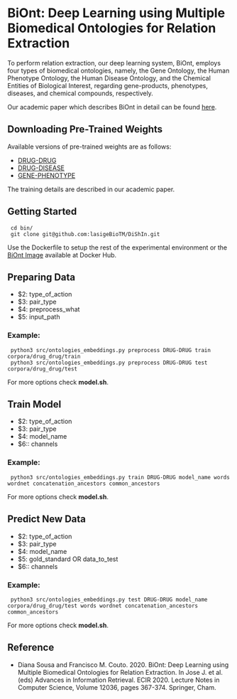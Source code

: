 # BiOnt: Deep Learning using Multiple Biomedical Ontologies for Relation Extraction

To perform relation extraction, our deep learning system, BiOnt, employs four types of biomedical ontologies, namely, the Gene Ontology, the Human Phenotype Ontology, the Human Disease Ontology, and the Chemical Entities of Biological Interest, regarding gene-products, phenotypes, diseases, and chemical compounds, respectively. 

Our academic paper which describes BiOnt in detail can be found [here](https://doi.org/10.1007/978-3-030-45442-5_46).

## Downloading Pre-Trained Weights

Available versions of pre-trained weights are as follows:

* [DRUG-DRUG](https://drive.google.com/file/d/1xRassA5C3TA_zjF2DRwygeo4Yy_gRjmi/view?usp=sharing)
* [DRUG-DISEASE](https://drive.google.com/file/d/1-ur6HnaN9MmQOM-7zoAaURIvIUAR_o0W/view?usp=sharing)
* [GENE-PHENOTYPE](https://drive.google.com/file/d/18Wa2WJKZunlOJTemQYPi3t_shWrPnPLZ/view?usp=sharing)

The training details are described in our academic paper.

## Getting Started

````
 cd bin/
 git clone git@github.com:lasigeBioTM/DiShIn.git
````

Use the Dockerfile to setup the rest of the experimental environment or the [BiOnt Image](https://hub.docker.com/r/dpavot/biont) available at Docker Hub. 
## Preparing Data

* $2: type_of_action
* $3: pair_type
* $4: preprocess_what
* $5: input_path

### Example:

````
 python3 src/ontologies_embeddings.py preprocess DRUG-DRUG train corpora/drug_drug/train
 python3 src/ontologies_embeddings.py preprocess DRUG-DRUG test corpora/drug_drug/test
````

For more options check **model.sh**.

## Train Model

* $2: type_of_action
* $3: pair_type
* $4: model_name
* $6:: channels

### Example:

````
 python3 src/ontologies_embeddings.py train DRUG-DRUG model_name words wordnet concatenation_ancestors common_ancestors
````

For more options check **model.sh**.

## Predict New Data

* $2: type_of_action
* $3: pair_type
* $4: model_name
* $5: gold_standard OR data_to_test
* $6:: channels

### Example:

````
 python3 src/ontologies_embeddings.py test DRUG-DRUG model_name corpora/drug_drug/test words wordnet concatenation_ancestors common_ancestors
````

For more options check **model.sh**.

## Reference

- Diana Sousa and Francisco M. Couto. 2020. BiOnt: Deep Learning using Multiple Biomedical Ontologies for Relation Extraction. In Jose J. et al. (eds) Advances in Information Retrieval. ECIR 2020. Lecture Notes in Computer Science, Volume 12036, pages 367-374. Springer, Cham.